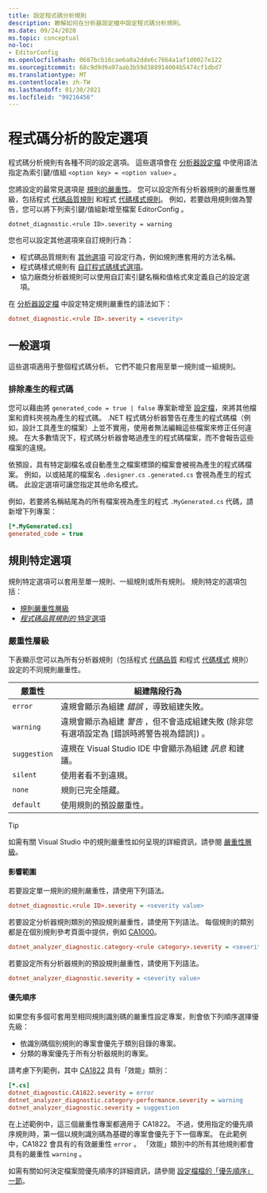 ```yaml
---
title: 設定程式碼分析規則
description: 瞭解如何在分析器設定檔中設定程式碼分析規則。
ms.date: 09/24/2020
ms.topic: conceptual
no-loc:
- EditorConfig
ms.openlocfilehash: 0687bcb16cae6a0a2dde6c7864a1af1d0027e122
ms.sourcegitcommit: 68c9d9d9a97aab3b59d388914004b5474cf1dbd7
ms.translationtype: MT
ms.contentlocale: zh-TW
ms.lasthandoff: 01/30/2021
ms.locfileid: "99216456"
---
```

# <a name="configuration-options-for-code-analysis"></a>程式碼分析的設定選項

程式碼分析規則有各種不同的設定選項。 這些選項會在 [分析器設定檔](configuration-files.md) 中使用語法指定為索引鍵/值組 `<option key> = <option value>` 。

您將設定的最常見選項是 [規則的嚴重性](#severity-level)。 您可以設定所有分析器規則的嚴重性層級，包括程式 [代碼品質規則](quality-rules/index.md) 和程式 [代碼樣式規則](style-rules/index.md)。 例如，若要啟用規則做為警告，您可以將下列索引鍵/值組新增至檔案 EditorConfig 。

`dotnet_diagnostic.<rule ID>.severity = warning`

您也可以設定其他選項來自訂規則行為：

- 程式碼品質規則有 [其他選項](code-quality-rule-options.md) 可設定行為，例如規則應套用的方法名稱。
- 程式碼樣式規則有 [自訂程式碼樣式選項](code-style-rule-options.md)。
- 協力廠商分析器規則可以使用自訂索引鍵名稱和值格式來定義自己的設定選項。

在 [分析器設定檔](configuration-files.md) 中設定特定規則嚴重性的語法如下：

```ini
dotnet_diagnostic.<rule ID>.severity = <severity>
```

## <a name="general-options"></a>一般選項

這些選項適用于整個程式碼分析。 它們不能只套用至單一規則或一組規則。

### <a name="exclude-generated-code"></a>排除產生的程式碼

您可以藉由將 `generated_code = true | false` 專案新增至 [設定檔](configuration-files.md)，來將其他檔案和資料夾視為產生的程式碼。 .NET 程式碼分析器警告在產生的程式碼檔（例如，設計工具產生的檔案）上並不實用，使用者無法編輯這些檔案來修正任何違規。 在大多數情況下，程式碼分析器會略過產生的程式碼檔案，而不會報告這些檔案的違規。

依預設，具有特定副檔名或自動產生之檔案標頭的檔案會被視為產生的程式碼檔案。 例如，以或結尾的檔案名 `.designer.cs` `.generated.cs` 會視為產生的程式碼。 此設定選項可讓您指定其他命名模式。

例如，若要將名稱結尾為的所有檔案視為產生的程式 `.MyGenerated.cs` 代碼，請新增下列專案：

```ini
[*.MyGenerated.cs]
generated_code = true
```

## <a name="rule-specific-options"></a>規則特定選項

規則特定選項可以套用至單一規則、一組規則或所有規則。 規則特定的選項包括：

- [規則嚴重性層級](#severity-level)
- [*程式碼品質規則的* 特定選項](code-quality-rule-options.md)

### <a name="severity-level"></a>嚴重性層級

下表顯示您可以為所有分析器規則（包括程式 [代碼品質](quality-rules/index.md) 和程式 [代碼樣式](style-rules/index.md) 規則）設定的不同規則嚴重性。

| 嚴重性 | 組建階段行為 |
|-|-|
| `error` | 違規會顯示為組建 *錯誤* ，導致組建失敗。|
| `warning` | 違規會顯示為組建 *警告* ，但不會造成組建失敗 (除非您有選項設定為 [錯誤時將警告視為錯誤]) 。 |
| `suggestion` | 違規在 Visual Studio IDE 中會顯示為組建 *訊息* 和建議。 |
| `silent` | 使用者看不到違規。 |
| `none` | 規則已完全隱藏。 |
| `default` | 使用規則的預設嚴重性。 |

> [!TIP]
> 如需有關 Visual Studio 中的規則嚴重性如何呈現的詳細資訊，請參閱 [嚴重性層級](/visualstudio/ide/editorconfig-language-conventions#severity-levels)。

#### <a name="scope"></a>影響範圍

若要設定單一規則的規則嚴重性，請使用下列語法。

```ini
dotnet_diagnostic.<rule ID>.severity = <severity value>
```

若要設定分析器規則類別的預設規則嚴重性，請使用下列語法。 每個規則的類別都是在個別規則參考頁面中提供，例如 [CA1000](quality-rules/ca1000.md)。

```ini
dotnet_analyzer_diagnostic.category-<rule category>.severity = <severity value>
```

若要設定所有分析器規則的預設規則嚴重性，請使用下列語法。

```ini
dotnet_analyzer_diagnostic.severity = <severity value>
```

#### <a name="precedence"></a>優先順序

如果您有多個可套用至相同規則識別碼的嚴重性設定專案，則會依下列順序選擇優先級：

- 依識別碼個別規則的專案會優先于類別目錄的專案。
- 分類的專案優先于所有分析器規則的專案。

請考慮下列範例，其中 [CA1822](/visualstudio/code-quality/ca1822) 具有「效能」類別：

```ini
[*.cs]
dotnet_diagnostic.CA1822.severity = error
dotnet_analyzer_diagnostic.category-performance.severity = warning
dotnet_analyzer_diagnostic.severity = suggestion
```

在上述範例中，這三個嚴重性專案都適用于 CA1822。 不過，使用指定的優先順序規則時，第一個以規則識別碼為基礎的專案會優先于下一個專案。 在此範例中，CA1822 會具有的有效嚴重性 `error` 。 「效能」類別中的所有其他規則都會具有的嚴重性 `warning` 。

如需有關如何決定檔案間優先順序的詳細資訊，請參閱 [設定檔檔的「優先順序」一節](configuration-files.md#precedence)。
